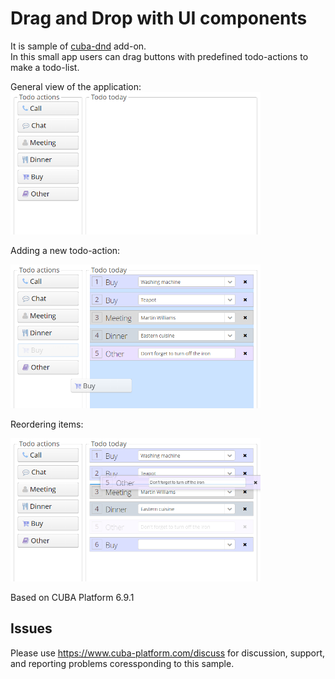 # Drag and Drop with UI components

It is sample of [cuba-dnd](https://github.com/cuba-platform/cuba-dnd) add-on.  
In this small app users can drag buttons with predefined todo-actions to make a todo-list.

General view of the application:  
<img src="https://raw.githubusercontent.com/cuba-platform/sample-components-dragdrop/master/screenshots/1-General-view.png" width="400" alt="General view of application">

Adding a new todo-action:

<img src="https://raw.githubusercontent.com/cuba-platform/sample-components-dragdrop/master/screenshots/2-Adding-new-to-do-action.png" width="400" alt="Adding new to-do-action">

Reordering items:  

<img src="https://raw.githubusercontent.com/cuba-platform/sample-components-dragdrop/master/screenshots/3-Reordering-items.png" width="400" alt="Reordering items">

Based on CUBA Platform 6.9.1

## Issues
Please use https://www.cuba-platform.com/discuss for discussion, support, and reporting problems coressponding to this sample.
